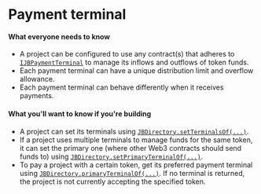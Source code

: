# Payment terminal

#### What everyone needs to know

* A project can be configured to use any contract(s) that adheres to [`IJBPaymentTerminal`](/v4/deprecated/v3/api/interfaces/ijbpaymentterminal.md) to manage its inflows and outflows of token funds.
* Each payment terminal can have a unique distribution limit and overflow allowance.
* Each payment terminal can behave differently when it receives payments.

#### What you'll want to know if you're building

* A project can set its terminals using [`JBDirectory.setTerminalsOf(...)`](/v4/deprecated/v3/api/contracts/jbdirectory/write/setterminalsof.md).
* If a project uses multiple terminals to manage funds for the same token, it can set the primary one (where other Web3 contracts should send funds to) using [`JBDirectory.setPrimaryTerminalOf(...)`](/v4/deprecated/v3/api/contracts/jbdirectory/write/setprimaryterminalof.md).
* To pay a project with a certain token, get its preferred payment terminal using [`JBDirectory.primaryTerminalOf(...)`](/v4/deprecated/v3/api/contracts/jbdirectory/read/primaryterminalof.md). If no terminal is returned, the project is not currently accepting the specified token.
